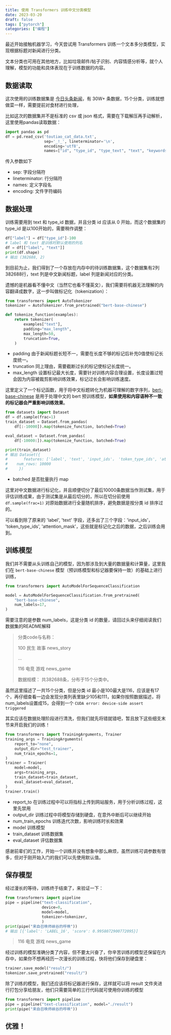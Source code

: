 ```yaml
---
title: 使用 Transformers 训练中文分类模型
date: 2023-03-20
draft: false
tags: ["pytorch"]
categories: ["编程"]
---
```


最近开始接触机器学习，今天尝试用 Transformers 训练一个文本多分类模型，实现根据标题对新闻进行分类。

文本分类也可用在其他地方，比如垃圾邮件/帖子识别、内容情感分析等，就个人理解，模型的功能和具体表现在于训练数据的内容。

## 数据读取

这次使用的训练数据集是 [今日头条新闻](https://github.com/myml/toutiao-text-classfication-dataset)，有 30W+ 条数据，15个分类，训练就想做菜一样，需要提前对食材进行处理，
<!--more-->
比如这次的数据集并不是标准的 csv 或 json 格式，需要在下载解压再手动解析，这里使用pandas读取数据：
```python
import pandas as pd
df = pd.read_csv('toutiao_cat_data.txt',
                 sep='_!_', lineterminator='\n',
                 encoding='utf8',
                 names=["id", "type_id", "type_text", "text", "keywords"])
```
传入参数如下
- sep: 字段分隔符
- lineterminator: 行分隔符
- names: 定义字段名
- encoding: 文件字符编码

## 数据处理

训练需要用到 text 和 type_id 数据，并且分类 id 应该从 0 开始，而这个数据集的 type_id 是以100开始的，需要稍作调整：
```python
df["label"] = df["type_id"]-100
# label 和 text 是训练时默认使用的列名
df = df[["label", "text"]]
print(df.shape)
# 输出 (382688, 2)
```

到目前为止，我们得到了一个存放在内存中的待训练数据集，这个数据集有2列382688行，text 列是中文新闻标题，label 列是新闻对应的分类。

遗憾的是机器看不懂中文（当然它也看不懂英文），我们需要将机器无法理解的内容翻译成数字，这一步叫做标记化（tokenization）：
```python
from transformers import AutoTokenizer
tokenizer = AutoTokenizer.from_pretrained("bert-base-chinese")

def tokenize_function(examples):
    return tokenizer(
        examples["text"], 
        padding="max_length",
        max_length=50,
        truncation=True,
    )
```
- padding 由于新闻标题长短不一，需要在长度不够的标记后补充0值使标记长度统一。
- truncation 同上理由，需要截断过长的标记使标记长度统一。
- max_length 设置标记最大长度，需要针对训练内容合理设置，长度设置过短会因为内容被裁剪影响训练效果，标记过长会影响训练速度。

这里定义了一个标记函数，用于将中文标题转化为机器可理解的数字序列，[bert-base-chinese](https://huggingface.co/bert-base-chinese) 是用于处理中文的 bert 预训练模型，**如果使用和内容语种不一致的标记器会严重影响训练效果**。

```python
from datasets import Dataset
df = df.sample(frac=1)
train_dataset = Dataset.from_pandas(
    df[:-10000]).map(tokenize_function, batched=True)

eval_dataset = Dataset.from_pandas(
    df[-10000:]).map(tokenize_function, batched=True)

print(train_dataset)
# 输出 Dataset({
#       features: ['label', 'text', 'input_ids'， 'token_type_ids', 'attention_mask'],
#    num_rows: 10000
#     })
```
- batched 是否批量执行 map

这里对中文数据进行标记化，并且顺便切分了最后10000条数据当作测试集，用于评估训练成果，由于测试集是从最后切分的，所以在切分前使用 `df.sample(frac=1)` 对原始数据进行全量随机排序，避免数据是按分类 id 排序过的。

可以看到除了原来的 'label', 'text' 字段，还多出了三个字段：'input_ids'， 'token_type_ids', 'attention_mask'，这些就是标记化之后的数据，之后训练会用到。

## 训练模型

我们并不需要从头训练自己的模型，因为那涉及到大量的数据量和计算量，这里我们在 `bert-base-chinese` 模型（预训练模型和标记器要保持一致）的基础上进行训练，

```python
from transformers import AutoModelForSequenceClassification

model = AutoModelForSequenceClassification.from_pretrained(
    "bert-base-chinese",
    num_labels=17,
)
```
需要注意的是参数 num_labels，这是分类 id 的数量，请回过头来仔细阅读我们数据集的README解释

> 分类code与名称：
> 
> 100 民生 故事 news_story
> 
> ...
> 
> 116 电竞 游戏 news_game
> 
> 数据规模：
> 共382688条，分布于15个分类中。

虽然这里描述了一共15个分类，但是分类 id 最小是100最大是116，应该是有17个，再仔细查看一边会发现分类列表里缺少105和111，如果你按照数据描述，将num_labels设置成15，会得到一个 `CUDA error: device-side assert triggered`

其实应该在数据处理阶段进行清洗，但我们就先将错就错吧，暂且放下这些细支末节来开启我们的训练！

```python
from transformers import TrainingArguments, Trainer
training_args = TrainingArguments(
    report_to="none",
    output_dir="test_trainer",
    num_train_epochs=1,
)
trainer = Trainer(
    model=model,
    args=training_args,
    train_dataset=train_dataset,
    eval_dataset=eval_dataset,
)
trainer.train()
```
- report_to 在训练过程中可以将指标上传到网站服务，用于分析训练过程，这里先禁用
- output_dir 训练过程中将模型存储到硬盘，在意外中断后可以继续开始
- num_train_epochs 训练迭代次数，影响训练时长和效果
- model 训练模型
- train_dataset 训练数据集
- eval_dataset 评估数据集

感谢前辈们的工作，开始一个训练并没有想象中那么麻烦，虽然训练可调参数有很多，但对于刚开始入门的我们可以先使用默认值。

## 保存模型
经过漫长的等待，训练终于结束了，来验证一下：
```python
from transformers import pipeline
pipe = pipeline("text-classification",
                device=0,
                model=model,
                tokenizer=tokenizer,
                )
print(pipe("来自召唤师峡谷的呼唤"))
# 输出 [{'label': 'LABEL_16', 'score': 0.9958072900772095}]
```
> 116 电竞 游戏 news_game

经过训练的模型准确分类了内容，但不要太兴奋了，你辛苦训练的模型还保留在内存中，如果你不想再经历一次漫长的训练过程，快将他们保存到硬盘里：
```python
trainer.save_model("result/")
tokenizer.save_pretrained("result/")
```
除了训练的模型，我们还应该将标记器进行保存，这样就可以将 result 文件夹进行打包分享给朋友，他们只需要简单的三行代码就可使用你训练的模型
```python
from transformers import pipeline
pipe = pipeline("text-classification", model="./result")
print(pipe("来自召唤师峡谷的呼唤"))
```
## 优雅！
